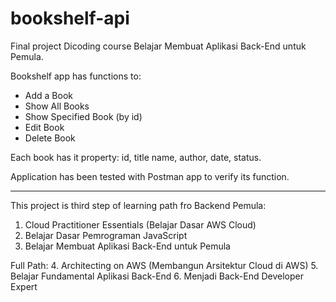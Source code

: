 # bookshelf-api

Final project Dicoding course Belajar Membuat Aplikasi Back-End untuk Pemula.

Bookshelf app has functions to:
- Add a Book 
- Show All Books
- Show Specified Book (by id)
- Edit Book
- Delete Book

Each book has it property:
id, title name, author, date, status.

Application has been tested with Postman app to verify its function.






-------------------------------------------------------------------------

This project is third step of learning path fro Backend Pemula:
1. Cloud Practitioner Essentials (Belajar Dasar AWS Cloud)
2. Belajar Dasar Pemrograman JavaScript
3. Belajar Membuat Aplikasi Back-End untuk Pemula

Full Path:
4. Architecting on AWS (Membangun Arsitektur Cloud di AWS)
5. Belajar Fundamental Aplikasi Back-End
6. Menjadi Back-End Developer Expert

